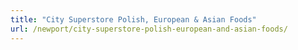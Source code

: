 ```yaml
---
title: "City Superstore Polish, European & Asian Foods"
url: /newport/city-superstore-polish-european-and-asian-foods/
---
```

